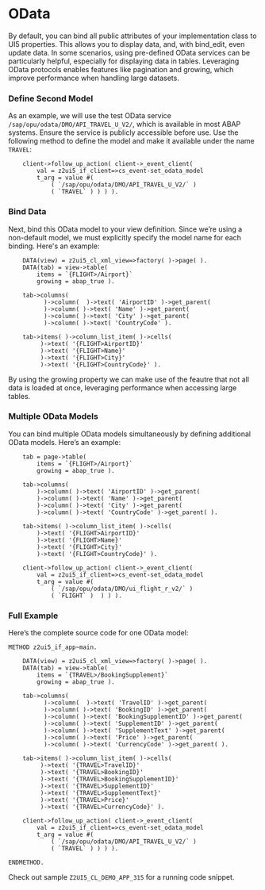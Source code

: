 # OData

By default, you can bind all public attributes of your implementation class to UI5 properties. This allows you to display data, and, with bind_edit, even update data. In some scenarios, using pre-defined OData services can be particularly helpful, especially for displaying data in tables. Leveraging OData protocols enables features like pagination and growing, which improve performance when handling large datasets.

### Define Second Model
As an example, we will use the test OData service `/sap/opu/odata/DMO/API_TRAVEL_U_V2/`, which is available in most ABAP systems. Ensure the service is publicly accessible before use. Use the following method to define the model and make it available under the name `TRAVEL`:
```abap
    client->follow_up_action( client->_event_client(
        val = z2ui5_if_client=>cs_event-set_odata_model
        t_arg = value #(
            ( `/sap/opu/odata/DMO/API_TRAVEL_U_V2/` )
            ( `TRAVEL` ) ) ) ).
```
### Bind Data
Next, bind this OData model to your view definition. Since we’re using a non-default model, we must explicitly specify the model name for each binding. Here's an example:
```abap
    DATA(view) = z2ui5_cl_xml_view=>factory( )->page( ).
    DATA(tab) = view->table(
        items = `{FLIGHT>/Airport}`
        growing = abap_true ).
 
    tab->columns(
          )->column(  )->text( 'AirportID' )->get_parent(
          )->column( )->text( 'Name' )->get_parent(
          )->column( )->text( 'City' )->get_parent(
          )->column( )->text( 'CountryCode' ).
 
    tab->items( )->column_list_item( )->cells(
         )->text( '{FLIGHT>AirportID}'
         )->text( '{FLIGHT>Name}'
         )->text( '{FLIGHT>City}'
         )->text( '{FLIGHT>CountryCode}' ).
```
By using the growing property we can make use of the feautre that not all data is loaded at once, leveraging performance when accessing large tables.

### Multiple OData Models
You can bind multiple OData models simultaneously by defining additional OData models. Here’s an example:
```abap
    tab = page->table(
        items = `{FLIGHT>/Airport}`
        growing = abap_true ).
 
    tab->columns(
        )->column( )->text( 'AirportID' )->get_parent(
        )->column( )->text( 'Name' )->get_parent(
        )->column( )->text( 'City' )->get_parent(
        )->column( )->text( 'CountryCode' )->get_parent( ).
 
    tab->items( )->column_list_item( )->cells(
        )->text( '{FLIGHT>AirportID}'
        )->text( '{FLIGHT>Name}'
        )->text( '{FLIGHT>City}'
        )->text( '{FLIGHT>CountryCode}' ).

    client->follow_up_action( client->_event_client(
        val = z2ui5_if_client=>cs_event-set_odata_model
        t_arg = value #(
            ( `/sap/opu/odata/DMO/ui_flight_r_v2/` )
            ( `FLIGHT` )  ) ) ).      
```

### Full Example
Here’s the complete source code for one OData model:
```abap
METHOD z2ui5_if_app~main.
  
    DATA(view) = z2ui5_cl_xml_view=>factory( )->page( ).
    DATA(tab) = view->table(
        items = `{TRAVEL>/BookingSupplement}`
        growing = abap_true ).
 
    tab->columns(
          )->column(  )->text( 'TravelID' )->get_parent(
          )->column( )->text( 'BookingID' )->get_parent(
          )->column( )->text( 'BookingSupplementID' )->get_parent(
          )->column( )->text( 'SupplementID' )->get_parent(
          )->column( )->text( 'SupplementText' )->get_parent(
          )->column( )->text( 'Price' )->get_parent(
          )->column( )->text( 'CurrencyCode' )->get_parent( ).
 
    tab->items( )->column_list_item( )->cells(
         )->text( '{TRAVEL>TravelID}'
         )->text( '{TRAVEL>BookingID}'
         )->text( '{TRAVEL>BookingSupplementID}'
         )->text( '{TRAVEL>SupplementID}'
         )->text( '{TRAVEL>SupplementText}'
         )->text( '{TRAVEL>Price}'
         )->text( '{TRAVEL>CurrencyCode}' ).
 
    client->follow_up_action( client->_event_client(
        val = z2ui5_if_client=>cs_event-set_odata_model
        t_arg = value #(
            ( `/sap/opu/odata/DMO/API_TRAVEL_U_V2/` )
            ( `TRAVEL` ) ) ) ).
 
ENDMETHOD.
```
Check out sample `Z2UI5_CL_DEMO_APP_315` for a running code snippet.


